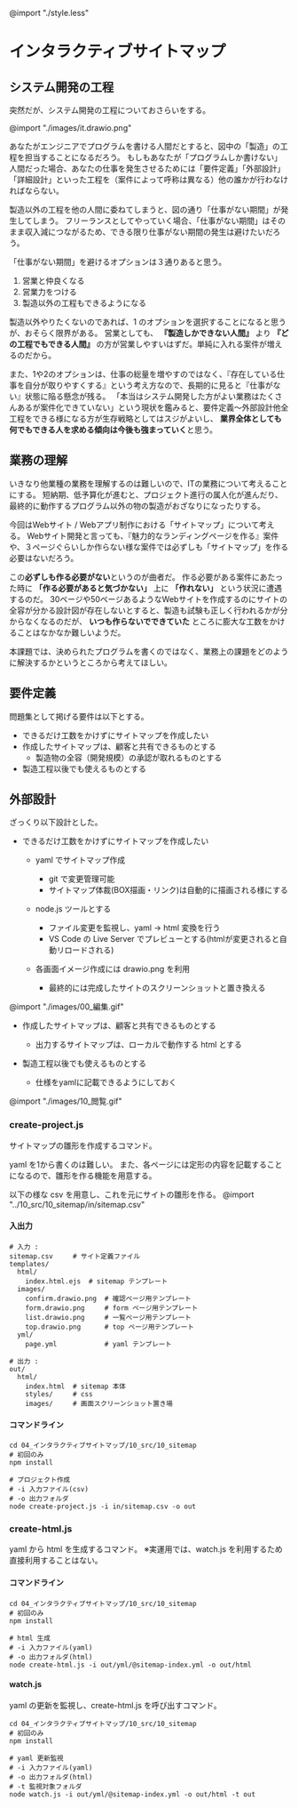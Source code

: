 @import "./style.less"

# インタラクティブサイトマップ

## システム開発の工程

突然だが、システム開発の工程についておさらいをする。

@import "./images/it.drawio.png"

あなたがエンジニアでプログラムを書ける人間だとすると、図中の「製造」の工程を担当することになるだろう。
もしもあなたが「プログラムしか書けない」人間だった場合、あなたの仕事を発生させるためには「要件定義」「外部設計」「詳細設計」といった工程を（案件によって呼称は異なる）他の誰かが行わなければならない。

製造以外の工程を他の人間に委ねてしまうと、図の通り「仕事がない期間」が発生してしまう。
フリーランスとしてやっていく場合、「仕事がない期間」はそのまま収入減につながるため、できる限り仕事がない期間の発生は避けたいだろう。

「仕事がない期間」を避けるオプションは３通りあると思う。
1. 営業と仲良くなる
2. 営業力をつける
3. 製造以外の工程もできるようになる

製造以外やりたくないのであれば、1 のオプションを選択することになると思うが、おそらく限界がある。
営業としても、 **『製造しかできない人間』** より **『どの工程でもできる人間』** の方が営業しやすいはずだ。単純に入れる案件が増えるのだから。

また、1や2のオプションは、仕事の総量を増やすのではなく、『存在している仕事を自分が取りやすくする』という考え方なので、長期的に見ると『仕事がない』状態に陥る懸念が残る。
「本当はシステム開発した方がよい業務はたくさんあるが案件化できていない」という現状を鑑みると、要件定義～外部設計他全工程をできる様になる方が生存戦略としてはスジがよいし、 **業界全体としても何でもできる人を求める傾向は今後も強まっていく**と思う。


## 業務の理解

いきなり他業種の業務を理解するのは難しいので、ITの業務について考えることにする。
短納期、低予算化が進むと、プロジェクト進行の属人化が進んだり、最終的に動作するプログラム以外の物の製造がおざなりになったりする。

今回はWebサイト / Webアプリ制作における「サイトマップ」について考える。
Webサイト開発と言っても、『魅力的なランディングページを作る』案件や、３ページぐらいしか作らない様な案件では必ずしも「サイトマップ」を作る必要はないだろう。

この**必ずしも作る必要がない**というのが曲者だ。
作る必要がある案件にあたった時に **「作る必要があると気づかない」** 上に **「作れない」** という状況に遭遇するのだ。
30ページや50ページあるようなWebサイトを作成するのにサイトの全容が分かる設計図が存在しないとすると、製造も試験も正しく行われるかが分からなくなるのだが、 **いつも作らないでできていた** ところに膨大な工数をかけることはなかなか難しいようだ。

本課題では、決められたプログラムを書くのではなく、業務上の課題をどのように解決するかというところから考えてほしい。


## 要件定義

問題集として掲げる要件は以下とする。

- できるだけ工数をかけずにサイトマップを作成したい
- 作成したサイトマップは、顧客と共有できるものとする
  - 製造物の全容（開発規模）の承認が取れるものとする
- 製造工程以後でも使えるものとする


## 外部設計

ざっくり以下設計とした。

- できるだけ工数をかけずにサイトマップを作成したい
  - yaml でサイトマップ作成
    - git で変更管理可能
    - サイトマップ体裁(BOX描画・リンク)は自動的に描画される様にする
  - node.js ツールとする
    - ファイル変更を監視し、yaml -> html 変換を行う
    - VS Code の Live Server でプレビューとする(htmlが変更されると自動リロードされる)

  - 各画面イメージ作成には drawio.png を利用
    - 最終的には完成したサイトのスクリーンショットと置き換える

@import "./images/00_編集.gif"

- 作成したサイトマップは、顧客と共有できるものとする
  - 出力するサイトマップは、ローカルで動作する html とする

- 製造工程以後でも使えるものとする
  - 仕様をyamlに記載できるようにしておく

@import "./images/10_閲覧.gif"


### create-project.js

サイトマップの雛形を作成するコマンド。

yaml を1から書くのは難しい。
また、各ページには定形の内容を記載することになるので、雛形を作る機能を用意する。

以下の様な csv を用意し、これを元にサイトの雛形を作る。
@import "../10_src/10_sitemap/in/sitemap.csv"

#### 入出力
```
# 入力 :
sitemap.csv     # サイト定義ファイル
templates/
  html/
    index.html.ejs  # sitemap テンプレート
  images/
    confirm.drawio.png  # 確認ページ用テンプレート
    form.drawio.png     # form ページ用テンプレート
    list.drawio.png     # 一覧ページ用テンプレート
    top.drawio.png      # top ページ用テンプレート
  yml/
    page.yml            # yaml テンプレート

# 出力 :
out/
  html/
    index.html  # sitemap 本体
    styles/     # css
    images/     # 画面スクリーンショット置き場

```

#### コマンドライン
```
cd 04_インタラクティブサイトマップ/10_src/10_sitemap
# 初回のみ
npm install

# プロジェクト作成
# -i 入力ファイル(csv)
# -o 出力フォルダ
node create-project.js -i in/sitemap.csv -o out
```


### create-html.js

yaml から html を生成するコマンド。
※実運用では、watch.js を利用するため直接利用することはない。

#### コマンドライン

```
cd 04_インタラクティブサイトマップ/10_src/10_sitemap
# 初回のみ
npm install

# html 生成
# -i 入力ファイル(yaml)
# -o 出力フォルダ(html)
node create-html.js -i out/yml/@sitemap-index.yml -o out/html
```


#### watch.js

yaml の更新を監視し、create-html.js を呼び出すコマンド。

```
cd 04_インタラクティブサイトマップ/10_src/10_sitemap
# 初回のみ
npm install

# yaml 更新監視
# -i 入力ファイル(yaml)
# -o 出力フォルダ(html)
# -t 監視対象フォルダ
node watch.js -i out/yml/@sitemap-index.yml -o out/html -t out
```
